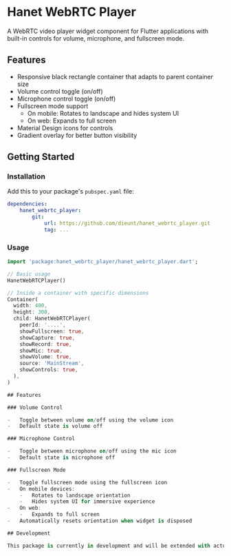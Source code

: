 # Hanet WebRTC Player

A WebRTC video player widget component for Flutter applications with built-in controls for volume, microphone, and fullscreen mode.

## Features

-   Responsive black rectangle container that adapts to parent container size
-   Volume control toggle (on/off)
-   Microphone control toggle (on/off)
-   Fullscreen mode support
    -   On mobile: Rotates to landscape and hides system UI
    -   On web: Expands to full screen
-   Material Design icons for controls
-   Gradient overlay for better button visibility

## Getting Started

### Installation

Add this to your package's `pubspec.yaml` file:

```yaml
dependencies:
    hanet_webrtc_player:
        git:
            url: https://github.com/dieunt/hanet_webrtc_player.git
            tag: ...
```

### Usage

```dart
import 'package:hanet_webrtc_player/hanet_webrtc_player.dart';

// Basic usage
HanetWebRTCPlayer()

// Inside a container with specific dimensions
Container(
  width: 400,
  height: 300,
  child: HanetWebRTCPlayer(
    peerId: '....',
    showFullscreen: true,
    showCapture: true,
    showRecord: true,
    showMic: true,
    showVolume: true,
    source: 'MainStream',
    showControls: true,
  ),
)

## Features

### Volume Control

-   Toggle between volume on/off using the volume icon
-   Default state is volume off

### Microphone Control

-   Toggle between microphone on/off using the mic icon
-   Default state is microphone off

### Fullscreen Mode

-   Toggle fullscreen mode using the fullscreen icon
-   On mobile devices:
    -   Rotates to landscape orientation
    -   Hides system UI for immersive experience
-   On web:
    -   Expands to full screen
-   Automatically resets orientation when widget is disposed

## Development

This package is currently in development and will be extended with actual WebRTC video playback functionality in future releases.

